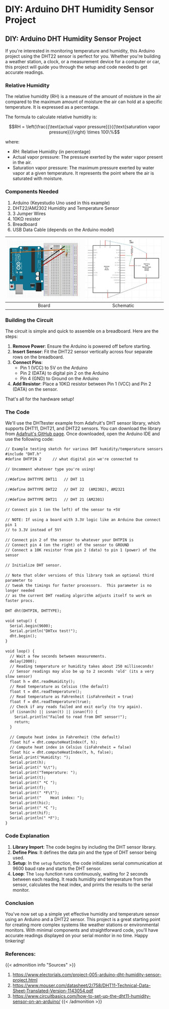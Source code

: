 # DIY: Arduino DHT Humidity Sensor Project


## **DIY: Arduino DHT Humidity Sensor Project**

If you're interested in monitoring temperature and humidity, this Arduino project using the DHT22 sensor is perfect for you. Whether you're building a weather station, a clock, or a measurement device for a computer or car, this project will guide you through the setup and code needed to get accurate readings.

### **Relative Humidity** 

The relative humidity (RH) is a measure of the amount of moisture in the air compared to the maximum amount of moisture the air can hold at a specific temperature. It is expressed as a percentage.

The formula to calculate relative humidity is:

$$RH = \left(\frac{{\text{actual vapor pressure}}}{{\text{saturation vapor pressure}}}\right) \times 100\%$$

where:
- $RH$: Relative Humidity (in percentage)
- Actual vapor pressure: The pressure exerted by the water vapor present in the air.
- Saturation vapor pressure: The maximum pressure exerted by water vapor at a given temperature. It represents the point where the air is saturated with moisture.


### **Components Needed**

1. Arduino (Keyestudio Uno used in this example)
2. DHT22/AM2302 Humidity and Temperature Sensor
3. 3 Jumper Wires
4. 10KΩ resistor
5. Breadboard
6. USB Data Cable (depends on the Arduino model)


<!-- <div style="display: flex; justify-content: space-around;">
  <div>
    <img src="/images/proj3.jpg" alt="board" style="width: 75%;">
  </div>
  <div>
    <img src="/images/proj31.jpg" alt="schematic" style="width: 100%;">
  </div>
</div> -->


| ![board](/images/proj3.jpg) | ![schematic](/images/proj31.jpg) |
|:---------------------------:|:--------------------------------:|
|            Board            |            Schematic             |


### **Building the Circuit**

The circuit is simple and quick to assemble on a breadboard. Here are the steps:

1. **Remove Power**: Ensure the Arduino is powered off before starting.
2. **Insert Sensor**: Fit the DHT22 sensor vertically across four separate rows on the breadboard.
3. **Connect Pins**:
    - Pin 1 (VCC) to 5V on the Arduino
    - Pin 2 (DATA) to digital pin 2 on the Arduino
    - Pin 4 (GND) to Ground on the Arduino
4. **Add Resistor**: Place a 10KΩ resistor between Pin 1 (VCC) and Pin 2 (DATA) on the sensor.

That's all for the hardware setup!

### **The Code**

We'll use the DHTtester example from Adafruit's DHT sensor library, which supports DHT11, DHT21, and DHT22 sensors. You can download the library from [Adafruit's GitHub page](https://github.com/adafruit/DHT-sensor-library). Once downloaded, open the Arduino IDE and use the following code:

```arduino
// Example testing sketch for various DHT humidity/temperature sensors
#include "DHT.h"
#define DHTPIN 2     // what digital pin we're connected to

// Uncomment whatever type you're using!

//#define DHTTYPE DHT11   // DHT 11

//#define DHTTYPE DHT22   // DHT 22  (AM2302), AM2321

//#define DHTTYPE DHT21   // DHT 21 (AM2301)

// Connect pin 1 (on the left) of the sensor to +5V

// NOTE: If using a board with 3.3V logic like an Arduino Due connect pin 1
// to 3.3V instead of 5V!

// Connect pin 2 of the sensor to whatever your DHTPIN is
// Connect pin 4 (on the right) of the sensor to GROUND
// Connect a 10K resistor from pin 2 (data) to pin 1 (power) of the sensor

// Initialize DHT sensor.

// Note that older versions of this library took an optional third parameter to
// tweak the timings for faster processors.  This parameter is no longer needed
// as the current DHT reading algorithm adjusts itself to work on faster procs.

DHT dht(DHTPIN, DHTTYPE);

void setup() {
  Serial.begin(9600);
  Serial.println("DHTxx test!");
  dht.begin();
}

void loop() {
  // Wait a few seconds between measurements.
  delay(2000);
  // Reading temperature or humidity takes about 250 milliseconds!
  // Sensor readings may also be up to 2 seconds 'old' (its a very slow sensor)
  float h = dht.readHumidity();
  // Read temperature as Celsius (the default)
  float t = dht.readTemperature();
  // Read temperature as Fahrenheit (isFahrenheit = true)
  float f = dht.readTemperature(true);
  // Check if any reads failed and exit early (to try again).
  if (isnan(h) || isnan(t) || isnan(f)) {
    Serial.println("Failed to read from DHT sensor!");
    return;
  }
  
  // Compute heat index in Fahrenheit (the default)
  float hif = dht.computeHeatIndex(f, h);
  // Compute heat index in Celsius (isFahreheit = false)
  float hic = dht.computeHeatIndex(t, h, false);
  Serial.print("Humidity: ");
  Serial.print(h);
  Serial.print(" %\t");
  Serial.print("Temperature: ");
  Serial.print(t);
  Serial.print(" *C ");
  Serial.print(f);
  Serial.print(" *F\t");
  Serial.print("    Heat index: ");
  Serial.print(hic);
  Serial.print(" *C ");
  Serial.print(hif);
  Serial.println(" *F");
}
```

### **Code Explanation**

1. **Library Import**: The code begins by including the DHT sensor library.
2. **Define Pins**: It defines the data pin and the type of DHT sensor being used.
3. **Setup**: In the `setup` function, the code initializes serial communication at 9600 baud rate and starts the DHT sensor.
4. **Loop**: The `loop` function runs continuously, waiting for 2 seconds between each reading. It reads humidity and temperature from the sensor, calculates the heat index, and prints the results to the serial monitor.

### **Conclusion**

You've now set up a simple yet effective humidity and temperature sensor using an Arduino and a DHT22 sensor. This project is a great starting point for creating more complex systems like weather stations or environmental monitors. With minimal components and straightforward code, you'll have accurate readings displayed on your serial monitor in no time. Happy tinkering!


### **References:**
{{< admonition info "Sources" >}}
1. https://www.electorials.com/project-005-arduino-dht-humidity-sensor-project.html
2. https://www.mouser.com/datasheet/2/758/DHT11-Technical-Data-Sheet-Translated-Version-1143054.pdf
3. https://www.circuitbasics.com/how-to-set-up-the-dht11-humidity-sensor-on-an-arduino/
{{< /admonition >}}
